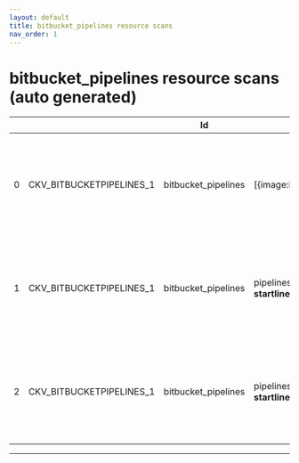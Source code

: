 ```yaml
---
layout: default
title: bitbucket_pipelines resource scans
nav_order: 1
---
```


# bitbucket_pipelines resource scans (auto generated)

|    |                          | Id                  | Type                                                                                             | Entity                                                  | Policy              | IaC                                                         |
|----|--------------------------|---------------------|--------------------------------------------------------------------------------------------------|---------------------------------------------------------|---------------------|-------------------------------------------------------------|
|  0 | CKV_BITBUCKETPIPELINES_1 | bitbucket_pipelines | [{image:image,__startline__:__startline__,__endline__:__endline__}]                              | Ensure the pipeline image uses a non latest version tag | bitbucket_pipelines | https://github.com/bridgecrewio/checkov/tree/master/checkov |
|  1 | CKV_BITBUCKETPIPELINES_1 | bitbucket_pipelines | pipelines.*.[*][][][].step.{image: image, __startline__: __startline__, __endline__:__endline__} | Ensure the pipeline image uses a non latest version tag | bitbucket_pipelines | https://github.com/bridgecrewio/checkov/tree/master/checkov |
|  2 | CKV_BITBUCKETPIPELINES_1 | bitbucket_pipelines | pipelines.default[].step.{image: image, __startline__: __startline__, __endline__:__endline__}   | Ensure the pipeline image uses a non latest version tag | bitbucket_pipelines | https://github.com/bridgecrewio/checkov/tree/master/checkov |


---


